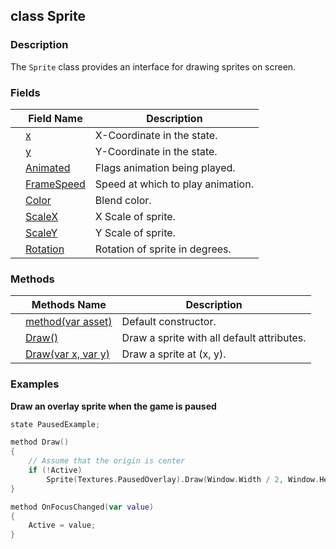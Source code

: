 ## class Sprite ##

### Description ###
The `Sprite` class provides an interface for drawing sprites on screen.

### Fields ###
| | Field Name  | Description                                   |
|-|------------ | ----------------------------------------------|
| | [x](/Video/Sprite/x) | X-Coordinate in the state.           |
| | [y](/Video/Sprite/y) | Y-Coordinate in the state.           |
| | [Animated](/Video/Sprite/Animated) | Flags animation being played. |
| | [FrameSpeed](/Video/Sprite/FrameSpeed) | Speed at which to play animation. |
| | [Color](/Video/Sprite/Color) | Blend color.                 |
| | [ScaleX](/Video/Sprite/ScaleX) | X Scale of sprite.         |
| | [ScaleY](/Video/Sprite/ScaleY) | Y Scale of sprite.         |
| | [Rotation](/Video/Sprite/Rotation) | Rotation of sprite in degrees. |

### Methods ###
| | Methods Name  | Description                                   |
|-|-------------- | ----------------------------------------------|
| | [method(var asset)](/Video/Sprite/Constructor) | Default constructor. |
| | [Draw()](/Video/Sprite/Draw) | Draw a sprite with all default attributes. |
| | [Draw(var x, var y)](/Video/Sprite/DrawXY) | Draw a sprite at (x, y). |

### Examples ###
**Draw an overlay sprite when the game is paused**
```swift
state PausedExample;

method Draw()
{
	// Assume that the origin is center
	if (!Active)
		Sprite(Textures.PausedOverlay).Draw(Window.Width / 2, Window.Height / 2);
}

method OnFocusChanged(var value)
{
	Active = value;
}
```